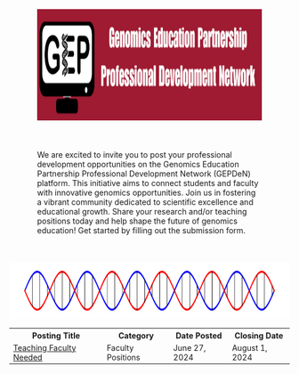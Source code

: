 <center><img src="docs/Genomics Education Partnership-3.png" width="80%" height="200"></center>
  
<body> 
<div style="margin: 50px">
We are excited to invite you to post your professional development opportunities on the Genomics Education Partnership Professional Development Network (GEPDeN) platform. This initiative aims to connect students and faculty with innovative genomics opportunities. Join us in fostering a vibrant community dedicated to scientific excellence and educational growth. Share your research and/or teaching positions today and help shape the future of genomics education! Get started by filling out the submission form.
</div>
</body>

<center><img src="docs/helix" width="100%" height="100"></center>

<table align="center">
  <tr>
    <th>Posting Title</th>
    <th>Category</th>
    <th>Date Posted</th>
    <th>Closing Date</th>
  </tr>
  <tr>
    <td><a href="https://cresylviolet.github.io/pages/alleninstitute.html">Teaching Faculty Needed</a></td>
    <td>Faculty Positions</td>
    <td>June 27, 2024</td>
    <td>August 1, 2024</td>
  </tr>
</table>

